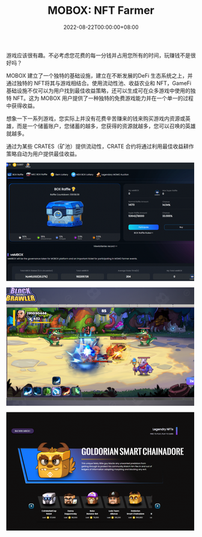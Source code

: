 ﻿---
title: "MOBOX: NFT Farmer"
description: "随时随地进行 Yield Farm 并观察您的 MOMO NFT 成长。"
date: 2022-08-22T00:00:00+08:00
lastmod: 2022-08-22T00:00:00+08:00
draft: false
authors: ["seven"]
featuredImage: "mobox-nft-farmer.png"
tags: ["NFT Games","MOBOX: NFT Farmer"]
categories: ["nfts"]
nfts: ["NFT Games"]
blockchain: "BSC"
website: "https://www.mobox.io/"
twitter: "https://twitter.com/MOBOX_Official"
discord: "https://discord.com/invite/Y7YHd7qtph"
telegram: ""
github: ""
youtube: ""
twitch: ""
facebook: "https://www.facebook.com/MOBOXio-113631857020083/"
instagram: ""
reddit: "https://www.reddit.com/r/Mobox/"
medium: "https://mbox.medium.com/"
steam: ""
gitbook: ""
googleplay: ""
appstore: ""
status: "Live"
weight: 
lightgallery: true
toc: true
pinned: false
recommend: false
recommend1: false
---
游戏应该很有趣。不必考虑您花费的每一分钱并占用您所有的时间，玩赚钱不是很好吗？

‌MOBOX 建立了一个独特的基础设施，建立在不断发展的DeFi 生态系统之上，并通过独特的 NFT将其与游戏相结合。使用流动性池、收益农业和 NFT，GameFi 基础设施不仅可以为用户找到最佳收益策略，还可以生成可在众多游戏中使用的独特 NFT。这为 MOBOX 用户提供了一种独特的免费游戏能力并在一个单一的过程中获得收益。

‌想象一下一系列游戏，您实际上并没有花费辛苦赚来的钱来购买游戏内资源或英雄，而是一个储蓄账户，您储蓄的越多，您获得的资源就越多，您可以召唤的英雄就越多。

‌通过为某些 CRATES（矿池）提供流动性，CRATE 合约将通过利用最佳收益耕作策略自动为用户提供最佳收益。

![1](1661151245327.jpg)

![2](1661151259092.jpg)

![3](1661151272953.jpg)